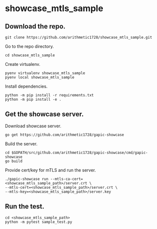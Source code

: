 # showcase_mtls_sample

## Download the repo.
```
git clone https://github.com/arithmetic1728/showcase_mtls_sample.git
```

Go to the repo directory.
```
cd showcase_mtls_sample
```

Create virtualenv.
```
pyenv virtualenv showcase_mtls_sample
pyenv local showcase_mtls_sample
```

Install dependencies.
```
python -m pip install -r requirements.txt
python -m pip install -e .
```

## Get the showcase server.
Download showcase server.
```
go get https://github.com/arithmetic1728/gapic-showcase
```

Build the server.
```
cd $GOPATH/src/github.com/arithmetic1728/gapic-showcase/cmd/gapic-showcase
go build
```

Provide cert/key for mTLS and run the server.
```
./gapic-showcase run --mtls-ca-cert=<showcase_mtls_sample_path>/server.crt \
--mtls-cert=<showcase_mtls_sample_path>/server.crt \
--mtls-key=<showcase_mtls_sample_path>/server.key
```

## Run the test.
```
cd <showcase_mtls_sample_path>
python -m pytest sample_test.py
```
